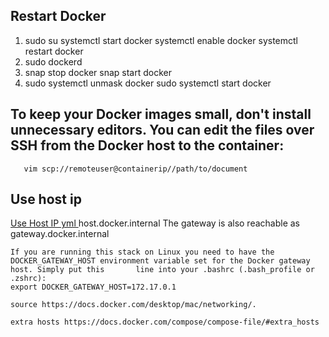 ## Restart Docker
1) sudo su
   systemctl start docker
   systemctl enable docker
   systemctl restart docker
2) sudo dockerd
3) snap stop docker
   snap start docker
4) sudo systemctl unmask docker
   sudo systemctl start docker   


## To keep your Docker images small, don't install unnecessary editors. You can edit the files over SSH from the Docker host to the container:
       vim scp://remoteuser@containerip//path/to/document
       
## Use host ip
<a href="https://gist.github.com/14paxton/fc9331557d823620d73d15c453b83bd8" > Use Host IP yml </a>
    host.docker.internal
    The gateway is also reachable as gateway.docker.internal
    
    If you are running this stack on Linux you need to have the DOCKER_GATEWAY_HOST environment variable set for the Docker gateway host. Simply put this       line into your .bashrc (.bash_profile or .zshrc):
    export DOCKER_GATEWAY_HOST=172.17.0.1
    
    source https://docs.docker.com/desktop/mac/networking/.  
    
    extra hosts https://docs.docker.com/compose/compose-file/#extra_hosts

